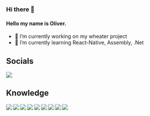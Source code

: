 ### Hi there 👋

#### Hello my name is Oliver.

- 🔭 I’m currently working on my wheater project
- 🌱 I’m currently learning React-Native, Assembly, .Net

## Socials

[<img src="https://img.shields.io/badge/Instagram-E4405F?style=for-the-badge&logo=instagram&logoColor=white"/>](https://www.instagram.com/olliindahouse/)

## Knowledge

<img align="left" src="https://img.shields.io/badge/C%2B%2B-00599C?style=for-the-badge&logo=c%2B%2B&logoColor=white" />
<img align="left" src="https://img.shields.io/badge/CSS3-1572B6?style=for-the-badge&logo=css3&logoColor=white" />
<img align="left" src="https://img.shields.io/badge/HTML5-E34F26?style=for-the-badge&logo=html5&logoColor=white" />
<img align="left" src="https://img.shields.io/badge/JavaScript-323330?style=for-the-badge&logo=javascript&logoColor=F7DF1E" />
<img align="left" src="https://img.shields.io/badge/Python-FFD43B?style=for-the-badge&logo=python&logoColor=blue" />
<img align="left" src="https://img.shields.io/badge/R-276DC3?style=for-the-badge&logo=r&logoColor=white" />
<img align="left" src="https://img.shields.io/badge/Scratch-4D97FF?style=for-the-badge&logo=Scratch&logoColor=white" />
<img align="left" src="https://img.shields.io/badge/OpenJDK-ED8B00?style=for-the-badge&logo=openjdk&logoColor=white" />
<img align="left" src="https://img.shields.io/badge/React-20232A?style=for-the-badge&logo=react&logoColor=61DAFB" />
